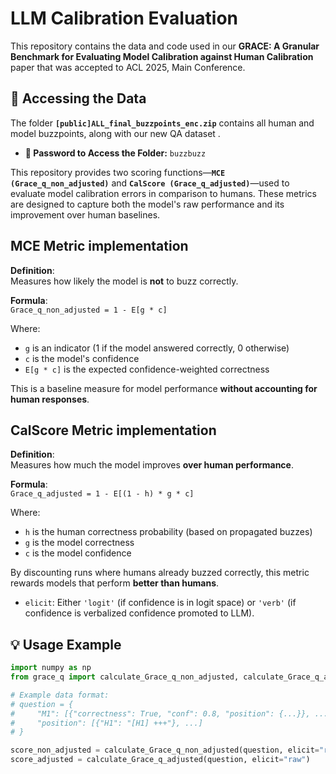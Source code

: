 # LLM Calibration Evaluation 

This repository contains the data and code used in our **GRACE: A Granular Benchmark for Evaluating Model Calibration against Human Calibration** paper that was accepted to ACL 2025, Main Conference.

## 📂 Accessing the Data

The folder **`[public]ALL_final_buzzpoints_enc.zip`** contains all human and model buzzpoints, along with our new QA dataset .

- **🔑 Password to Access the Folder:** `buzzbuzz`


This repository provides two scoring functions—**`MCE (Grace_q_non_adjusted)`** and **`CalScore (Grace_q_adjusted)`**—used to evaluate model calibration errors in comparison to humans. These metrics are designed to capture both the model's raw performance and its improvement over human baselines.


## MCE Metric implementation
**Definition**:  
Measures how likely the model is **not** to buzz correctly.

**Formula**:  
`Grace_q_non_adjusted = 1 - E[g * c]`

Where:
- `g` is an indicator (1 if the model answered correctly, 0 otherwise)
- `c` is the model's confidence
- `E[g * c]` is the expected confidence-weighted correctness

This is a baseline measure for model performance **without accounting for human responses**.

## CalScore Metric implementation

**Definition**:  
Measures how much the model improves **over human performance**.

**Formula**:  
`Grace_q_adjusted = 1 - E[(1 - h) * g * c]`

Where:
- `h` is the human correctness probability (based on propagated buzzes)
- `g` is the model correctness
- `c` is the model confidence

By discounting runs where humans already buzzed correctly, this metric rewards models that perform **better than humans**.

- `elicit`: Either `'logit'` (if confidence is in logit space) or `'verb'` (if confidence is verbalized confidence promoted to LLM).

## 💡 Usage Example

```python
import numpy as np
from grace_q import calculate_Grace_q_non_adjusted, calculate_Grace_q_adjusted

# Example data format:
# question = {
#     "M1": [{"correctness": True, "conf": 0.8, "position": {...}}, ...],
#     "position": [{"H1": "[H1] +++"}, ...]
# }

score_non_adjusted = calculate_Grace_q_non_adjusted(question, elicit="raw")
score_adjusted = calculate_Grace_q_adjusted(question, elicit="raw")
